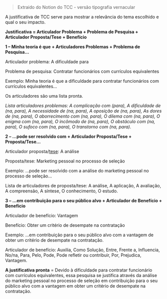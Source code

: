 > Extraido do Notion do TCC - versão tipografia vernacular


A justificativa de TCC serve para mostrar a relevância do tema escolhido e qual o seu impacto.

**Justificativa = Articulador Problema + Problema de Pesquisa + Articulador Proposta/Tese + Benefício**

**1 – Minha teoria é que + Articuladores Problemas + Problema de Pesquisa…**

Articulador problema: A dificuldade para

Problema de pesquisa: Contratar funcionários com currículos equivalentes

Exemplo: Minha teoria é que a dificuldade para contratar funcionários com currículos equivalentes…

Os articuladores são uma lista pronta.

_Lista articuladores problemas: A complicação com (para), A dificuldade de (na, para), A necessidade de (na, para), A oposição de (na, para), As dores de (na, para), O aborrecimento com (na, para), O dilema com (na, para), O enigma com (na, para), O incômodo de (na, para), O obstáculo com (na, para), O sufoco com (na, para), O transtorno com (na, para)._

**2 – …pode ser resolvido com + Articulador Proposta/Tese + Proposta/Tese…**

Articulador proposta/[tese](https://brasilescola.uol.com.br/o-que-e/portugues/o-que-e-tese.htm): A análise

Proposta/tese: Marketing pessoal no processo de seleção

Exemplo: …pode ser resolvido com a análise do marketing pessoal no processo de seleção…

Lista de articuladores de proposta/tese: A análise, A aplicação, A avaliação, A compreensão, A síntese, O conhecimento, O estudo.

**3 – …em contribuição para o seu público alvo + Articulador de Benefício + Benefício**

Articulador de benefício: Vantagem

Benefício: Obter um critério de desempate na contratação

Exemplo: …em contribuição para o seu público alvo com a vantagem de obter um critério de desempate na contratação.

Articulador de benefício: Auxilia, Como Solução, Entre, Frente a, Influencia, No/na, Para, Pelo, Pode, Pode refletir ou contribuir, Por, Prejudica, Vantagem.

**A justificativa pronta** = Devido à dificuldade para contratar funcionário com currículos equivalentes, essa pesquisa se justifica através da análise do marketing pessoal no processo de seleção em contribuição para o seu público alvo com a vantagem em obter um critério de desempate na contratação.